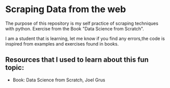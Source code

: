 # Scraping Data from the web
The purpose of this repository is my self practice of scraping techniques with python. Exercise from the Book "Data Science from Scratch".

I am a student that is learning, let me know if you find any errors,the code is inspired from examples and exercises found in books.


## Resources that I used to learn about this fun topic:
- Book: Data Science from Scratch, Joel Grus
